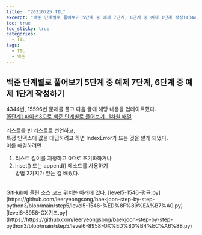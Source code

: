 ```yaml
---
title:  "20210725 TIL"
excerpt: "백준 단계별로 풀어보기 5단계 중 예제 7단계, 6단계 중 예제 1단계 작성(4344번, 15596번)"
toc: true
toc_sticky: true
categories:
  - TIL
tags:
  - TIL
  - 백준
---
```


## 백준 단계별로 풀어보기 5단계 중 예제 7단계, 6단계 중 예제 1단계 작성하기 
4344번, 15596번 문제를 풀고 다음 글에 해당 내용을 업데이트했다.  
[[5단계] 파이썬3으로 백준 단계별로 풀어보기- 1차원 배열](https://leeryeongsong.github.io/baekjoon/baekjoon-step-by-step-python3-step5/)  
<br>
리스트를 빈 리스트로 선언하고,  
특정 인덱스에 값을 대입하려고 하면 IndexError가 뜨는 것을 알게 되었다.  
이를 해결하려면   
1) 리스트 길이를 지정하고 0으로 초기화하거나  
2) inset() 또는 append() 메소드를 사용하기  
방법 2가지가 있는 걸 배웠다.  
<br>
GitHub에 올린 소스 코드 위치는 아래에 있다.  
[level5-1546-평균.py](https://github.com/leeryeongsong/baekjoon-step-by-step-python3/blob/main/step5/level5-1546-%ED%8F%89%EA%B7%A0.py)  
[level6-8958-OX퀴즈.py](https://https://github.com/leeryeongsong/baekjoon-step-by-step-python3/blob/main/step5/level6-8958-OX%ED%80%B4%EC%A6%88.py)
<br>
<br>
